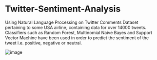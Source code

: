 # Twitter-Sentiment-Analysis
Using Natural Language Processing on Twitter Comments Dataset pertaining to some USA airline, containing data for over 14000 tweets. Classifiers such as Random Forest, Multinomial Naive Bayes and Support Vector Machine have been used in order to predict the sentiment of the tweet i.e. positive, negative or neutral.

![image](https://user-images.githubusercontent.com/53235310/139153319-31f084bc-b997-4d62-b509-e08e9ab5f89d.png)

